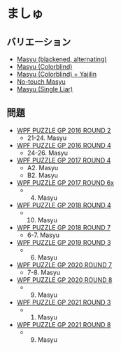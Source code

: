 # ましゅ

## バリエーション
- [Masyu (blackened, alternating)](masyu-blackened-alternating.md)
- [Masyu (Colorblind)](masyu-colorblind.md)
- [Masyu (Colorblind) + Yajilin](masyu-colorblind-yajilin.md)
- [No-touch Masyu](masyu-notouch.md)
- [Masyu (Single Liar)](masyu-singleliar.md)

## 問題
- [WPF PUZZLE GP 2016 ROUND 2](../questions/wpfpgp2016-2.md)
	- 21-24. Masyu
- [WPF PUZZLE GP 2016 ROUND 4](../questions/wpfpgp2016-4.md)
	- 24-26. Masyu
- [WPF PUZZLE GP 2017 ROUND 4](../questions/wpfpgp2017-4.md)
	- A2. Masyu
	- B2. Masyu
- [WPF PUZZLE GP 2017 ROUND 6x](../questions/wpfpgp2017-6x.md)
	- 4. Masyu
- [WPF PUZZLE GP 2018 ROUND 4](../questions/wpfpgp2018-4.md)
	- 10. Masyu
- [WPF PUZZLE GP 2018 ROUND 7](../questions/wpfpgp2018-7.md)
	- 6-7. Masyu
- [WPF PUZZLE GP 2019 ROUND 3](../questions/wpfpgp2019-3.md)
	- 6. Masyu
- [WPF PUZZLE GP 2020 ROUND 7](../questions/wpfpgp2020-7.md)
	- 7-8. Masyu
- [WPF PUZZLE GP 2020 ROUND 8](../questions/wpfpgp2020-8.md)
	- 9. Masyu
- [WPF PUZZLE GP 2021 ROUND 3](../questions/wpfpgp2021-3.md)
	- 1. Masyu
- [WPF PUZZLE GP 2021 ROUND 8](../questions/wpfpgp2021-8.md)
	- 9. Masyu
